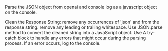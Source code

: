 Parse the JSON object from openai and console log as a javascript object on the console.

Clean the Response String:
remove any occurrences of 'json' and from the response string.
remove any leading or trailing whitespace.
Use JSON.parse method to convert the cleaned string into a JavaScript object.
Use A try-catch block to handle any errors that might occur during the parsing process. If an error occurs, log to the console.
